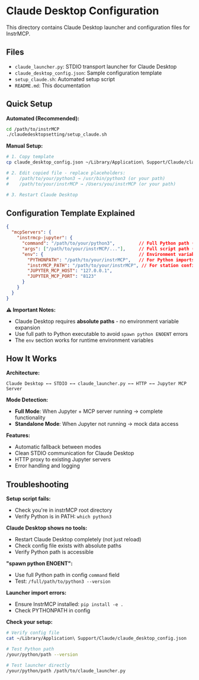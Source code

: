 # Claude Desktop Configuration

This directory contains Claude Desktop launcher and configuration files for InstrMCP.

## Files

- `claude_launcher.py`: STDIO transport launcher for Claude Desktop
- `claude_desktop_config.json`: Sample configuration template  
- `setup_claude.sh`: Automated setup script
- `README.md`: This documentation

## Quick Setup

**Automated (Recommended):**
```bash
cd /path/to/instrMCP
./claudedesktopsetting/setup_claude.sh
```

**Manual Setup:**
```bash
# 1. Copy template
cp claude_desktop_config.json ~/Library/Application\ Support/Claude/claude_desktop_config.json

# 2. Edit copied file - replace placeholders:
#    /path/to/your/python3 → /usr/bin/python3 (or your path)
#    /path/to/your/instrMCP → /Users/you/instrMCP (or your path)

# 3. Restart Claude Desktop
```

## Configuration Template Explained

```json
{
  "mcpServers": {
    "instrmcp-jupyter": {
      "command": "/path/to/your/python3",         // Full Python path (required)
      "args": ["/path/to/your/instrMCP/..."],     // Full script path (required)  
      "env": {                                    // Environment variables
        "PYTHONPATH": "/path/to/your/instrMCP",   // For Python imports
        "instrMCP_PATH": "/path/to/your/instrMCP", // For station config
        "JUPYTER_MCP_HOST": "127.0.0.1",
        "JUPYTER_MCP_PORT": "8123"
      }
    }
  }
}
```

**⚠️ Important Notes:**
- Claude Desktop requires **absolute paths** - no environment variable expansion
- Use full path to Python executable to avoid `spawn python ENOENT` errors
- The `env` section works for runtime environment variables

## How It Works

**Architecture:**
```
Claude Desktop ←→ STDIO ←→ claude_launcher.py ←→ HTTP ←→ Jupyter MCP Server
```

**Mode Detection:**
- **Full Mode**: When Jupyter + MCP server running → complete functionality
- **Standalone Mode**: When Jupyter not running → mock data access

**Features:**
- Automatic fallback between modes
- Clean STDIO communication for Claude Desktop
- HTTP proxy to existing Jupyter servers
- Error handling and logging

## Troubleshooting

**Setup script fails:**
- Check you're in instrMCP root directory
- Verify Python is in PATH: `which python3`

**Claude Desktop shows no tools:**
- Restart Claude Desktop completely (not just reload)
- Check config file exists with absolute paths
- Verify Python path is accessible

**"spawn python ENOENT":**
- Use full Python path in config `command` field
- Test: `/full/path/to/python3 --version`

**Launcher import errors:**
- Ensure InstrMCP installed: `pip install -e .`
- Check PYTHONPATH in config

**Check your setup:**
```bash
# Verify config file
cat ~/Library/Application\ Support/Claude/claude_desktop_config.json

# Test Python path
/your/python/path --version

# Test launcher directly
/your/python/path /path/to/claude_launcher.py
```